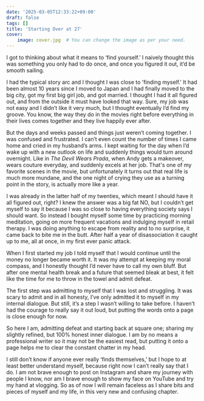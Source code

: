 ```yaml
---
date: '2025-03-05T12:33:22+09:00'
draft: false
tags: []
title: 'Starting Over at 27'
cover:
    image: cover.jpg  # You can change the image as per your need.
---
```


I got to thinking about what it means to ‘find yourself.’ I naively thought this was something you only had to do once, and once you figured it out, it’d be smooth sailing. 

I had the typical story arc and I thought I was close to 'finding myself.' It had been almost 10 years since I moved to Japan and I had finally moved to the big city, got my first big girl job, and got married. I thought I had it all figured out, and from the outside it must have looked that way. Sure, my job was not easy and I didn’t like it very much, but I thought eventually I’d find my groove. You know, the way they do in the movies right before everything in their lives comes together and they live happily ever after. 

But the days and weeks passed and things just weren’t coming together. I was confused and frustrated. I can’t even count the number of times I came home and cried in my husband’s arms. I kept waiting for the day when I’d wake up with a new outlook on life and suddenly things would turn around overnight. Like in *The Devil Wears Prada*, when Andy gets a makeover, wears couture everyday, and suddenly excels at her job. That's one of my favorite scenes in the movie, but unfortunately it turns out that real life is much more mundane, and the one night of crying they use as a turning point in the story, is actually more like a year. 

I was already in the latter half of my twenties, which meant I should have it all figured out, right? I knew the answer was a big fat NO, but I couldn’t get myself to say it because I was so close to having everything society says I should want. So instead I bought myself some time by practicing morning meditation, going on more frequent vacations and indulging myself in retail therapy. I was doing anything to escape from reality and to no surprise, it came back to bite me in the butt. After half a year of disassociation it caught up to me, all at once, in my first ever panic attack. 

When I first started my job I told myself that I would continue until the money no longer became worth it. It was my attempt at keeping my moral compass, and I honestly thought I’d never have to call my own bluff. But after one mental health break and a future that seemed bleak at best, it felt like the time for me to throw in the towel and admit defeat.  

The first step was admitting to myself that I was lost and struggling. It was scary to admit and in all honesty, I’ve only admitted it to myself in my internal dialogue. But still, it’s a step I wasn’t willing to take before. I haven’t had the courage to really say it out loud, but putting the words onto a page is close enough for now.  

So here I am, admitting defeat and starting back at square one; sharing my slightly refined, but 100% honest inner dialogue. I am by no means a professional writer so it may not be the easiest read, but putting it onto a page helps me to clear the constant chatter in my head. 

I still don’t know if anyone ever really ‘finds themselves,’ but I hope to at least better understand myself, because right now I can’t really say that I do. I am not brave enough to post on Instagram and share my journey with people I know, nor am I brave enough to show my face on YouTube and try my hand at vlogging. So as of now I will remain faceless as I share bits and pieces of myself and my life, in this very new and confusing chapter. 
